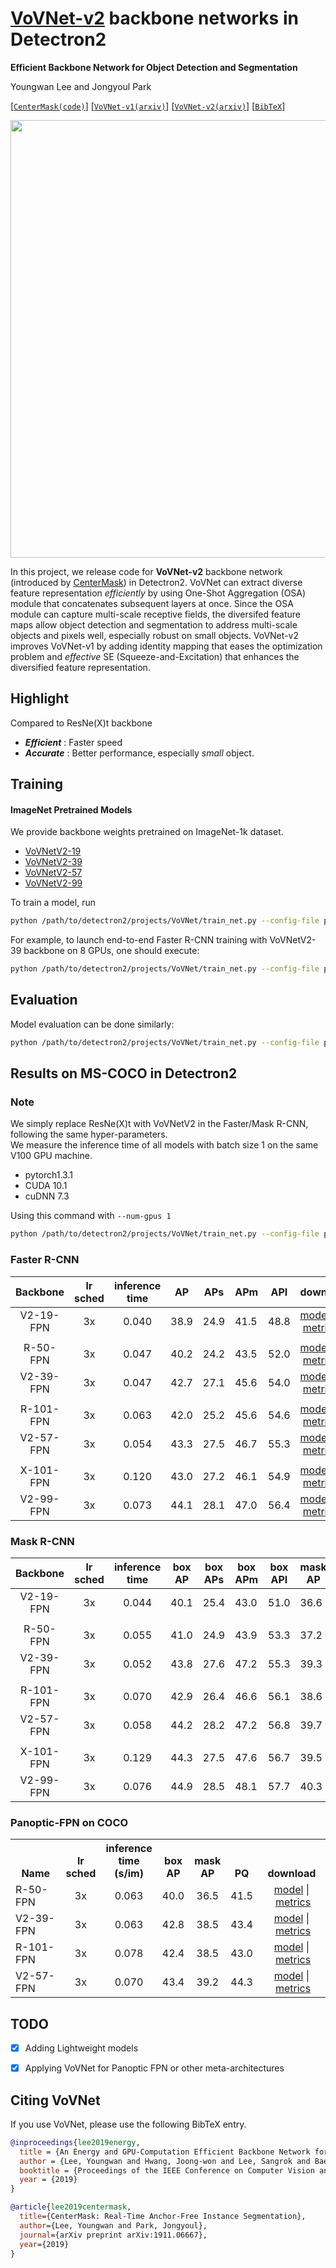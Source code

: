 # [VoVNet-v2](https://github.com/youngwanLEE/CenterMask) backbone networks in Detectron2
**Efficient Backbone Network for Object Detection and Segmentation**

Youngwan Lee and Jongyoul Park

[[`CenterMask(code)`](https://github.com/youngwanLEE/CenterMask)] [[`VoVNet-v1(arxiv)`](https://arxiv.org/abs/1904.09730)] [[`VoVNet-v2(arxiv)`](https://arxiv.org/abs/1911.06667)] [[`BibTeX`](#CitingVoVNet)]


<div align="center">
  <img src="https://dl.dropbox.com/s/jgi3c5828dzcupf/osa_updated.jpg" width="700px" />
</div>

  
  
In this project, we release code for **VoVNet-v2** backbone network (introduced by [CenterMask](https://arxiv.org/abs/1903.12174)) in Detectron2.
VoVNet can  extract diverse feature representation *efficiently* by using One-Shot Aggregation (OSA) module that concatenates subsequent layers at once. Since the OSA module can capture multi-scale receptive fields, the diversifed feature maps allow object detection and segmentation to address multi-scale objects and pixels well, especially robust on small objects. VoVNet-v2 improves VoVNet-v1 by adding identity mapping that eases the optimization problem and *effective* SE (Squeeze-and-Excitation) that enhances the diversified feature representation.

## Highlight
Compared to ResNe(X)t backbone
- ***Efficient*** : Faster speed
- ***Accurate*** : Better performance, especially *small* object.


## Training

#### ImageNet Pretrained Models

We provide backbone weights pretrained on ImageNet-1k dataset.
* [VoVNetV2-19](https://dl.dropbox.com/s/rptgw6stppbiw1u/vovnet19_ese_detectron2.pth)
* [VoVNetV2-39](https://dl.dropbox.com/s/q98pypf96rhtd8y/vovnet39_ese_detectron2.pth)
* [VoVNetV2-57](https://dl.dropbox.com/s/8xl0cb3jj51f45a/vovnet57_ese_detectron2.pth)
* [VoVNetV2-99](https://dl.dropbox.com/s/1mlv31coewx8trd/vovnet99_ese_detectron2.pth)


To train a model, run
```bash
python /path/to/detectron2/projects/VoVNet/train_net.py --config-file projects/VoVNet/configs/<config.yaml>
```

For example, to launch end-to-end Faster R-CNN training with VoVNetV2-39 backbone on 8 GPUs,
one should execute:
```bash
python /path/to/detectron2/projects/VoVNet/train_net.py --config-file projects/VoVNet/configs/faster_rcnn_V_39_FPN_3x.yaml --num-gpus 8
```

## Evaluation

Model evaluation can be done similarly:
```bash
python /path/to/detectron2/projects/VoVNet/train_net.py --config-file projects/VoVNet/configs/faster_rcnn_V_39_FPN_3x.yaml --eval-only MODEL.WEIGHTS <model.pth>
```


## Results on MS-COCO in Detectron2

### Note
We simply replace ResNe(X)t with VoVNetV2 in the Faster/Mask R-CNN, following the same hyper-parameters.\
We measure the inference time of all models with batch size 1 on the same V100 GPU machine.

- pytorch1.3.1
- CUDA 10.1
- cuDNN 7.3

Using this command with `--num-gpus 1`
```bash
python /path/to/detectron2/projects/VoVNet/train_net.py --config-file projects/VoVNet/configs/<config.yaml> --eval-only --num-gpus 1 MODEL.WEIGHTS <model.pth>
```

### Faster R-CNN

|Backbone|lr sched|inference time|AP|APs|APm|APl|download|
|:--------:|:---:|:--:|--|----|----|---|--------|
|V2-19-FPN|3x|0.040|38.9|24.9|41.5|48.8|<a href="https://www.dropbox.com/s/1rfvi6vzx45z6y5/faster_V_19_eSE_ms_3x.pth?dl=1">model</a>&nbsp;\|&nbsp;<a href="https://dl.dropbox.com/s/dq7406vo22wjxgi/faster_V_19_eSE_ms_3x_metrics.json">metrics</a>
||
|R-50-FPN|3x|0.047|40.2|24.2|43.5|52.0|<a href="https://dl.fbaipublicfiles.com/detectron2/COCO-InstanceSegmentation/mask_rcnn_R_50_FPN_3x/137849600/model_final_f10217.pkl">model</a>&nbsp;\|&nbsp;<a href="https://dl.fbaipublicfiles.com/detectron2/COCO-InstanceSegmentation/mask_rcnn_R_50_FPN_3x/137849600/metrics.json">metrics</a>
|V2-39-FPN|3x|0.047|42.7|27.1|45.6|54.0|<a href="https://dl.dropbox.com/s/dkto39ececze6l4/faster_V_39_eSE_ms_3x.pth">model</a>&nbsp;\|&nbsp;<a href="https://dl.dropbox.com/s/dx9qz1dn65ccrwd/faster_V_39_eSE_ms_3x_metrics.json">metrics</a>
||
|R-101-FPN|3x|0.063|42.0|25.2|45.6|54.6|<a href="https://dl.fbaipublicfiles.com/detectron2/COCO-InstanceSegmentation/mask_rcnn_R_101_FPN_3x/138205316/model_final_a3ec72.pkl">model</a>&nbsp;\|&nbsp;<a href="https://dl.fbaipublicfiles.com/detectron2/COCO-InstanceSegmentation/mask_rcnn_R_101_FPN_3x/138205316/metrics.json">metrics</a>
|V2-57-FPN|3x|0.054|43.3|27.5|46.7|55.3|<a href="https://dl.dropbox.com/s/c7mb1mq10eo4pzk/faster_V_57_eSE_ms_3x.pth">model</a>&nbsp;\|&nbsp;<a href="https://dl.dropbox.com/s/3tsn218zzmuhyo8/faster_V_57_eSE_metrics.json">metrics</a>
||
|X-101-FPN|3x|0.120|43.0|27.2|46.1|54.9|<a href="https://dl.fbaipublicfiles.com/detectron2/COCO-InstanceSegmentation/mask_rcnn_X_101_32x8d_FPN_3x/139653917/model_final_2d9806.pkl">model</a>&nbsp;\|&nbsp;<a href="https://dl.fbaipublicfiles.com/detectron2/COCO-InstanceSegmentation/mask_rcnn_X_101_32x8d_FPN_3x/139653917/metrics.json">metrics</a>|
|V2-99-FPN|3x|0.073|44.1|28.1|47.0|56.4|<a href="https://dl.dropbox.com/s/v64mknwzfpmfcdh/faster_V_99_eSE_ms_3x.pth">model</a>&nbsp;\|&nbsp;<a href="https://dl.dropbox.com/s/zvaz9s8gvq2mhrd/faster_V_99_eSE_ms_3x_metrics.json">metrics</a>|

### Mask R-CNN

|Backbone|lr sched|inference time|box AP|box APs|box APm|box APl|mask AP|mask APs|mask APm|mask APl|download|
|:--------:|:--------:|:--:|--|----|----|---|--|----|----|---|--------|
|V2-19-FPN|3x|0.044|40.1|25.4|43.0|51.0|36.6|19.7|38.7|51.2|<a href="https://www.dropbox.com/s/dyeyuag5va96tqo/mask_V_19_eSE_ms_3x.pth?dl=1">model</a>&nbsp;\|&nbsp;<a href="https://dl.dropbox.com/s/0y0q97gi8u8kq2n/mask_V_19_eSE_ms_3x_metrics.json">metrics</a>
||
|R-50-FPN|3x|0.055|41.0|24.9|43.9|53.3|37.2|18.6|39.5|53.3|<a href="https://dl.fbaipublicfiles.com/detectron2/COCO-InstanceSegmentation/mask_rcnn_R_50_FPN_3x/137849600/model_final_f10217.pkl">model</a>&nbsp;\|&nbsp;<a href="https://dl.fbaipublicfiles.com/detectron2/COCO-InstanceSegmentation/mask_rcnn_R_50_FPN_3x/137849600/metrics.json">metrics</a>
|V2-39-FPN|3x|0.052|43.8|27.6|47.2|55.3|39.3|21.4|41.8|54.6|<a href="https://dl.dropbox.com/s/c5o3yr6lwrb1170/mask_V_39_eSE_ms_3x.pth">model</a>&nbsp;\|&nbsp;<a href="https://dl.dropbox.com/s/21xqlv1ofn7oa1z/mask_V_39_eSE_metrics.json">metrics</a>
||
|R-101-FPN|3x|0.070|42.9|26.4|46.6|56.1|38.6|19.5|41.3|55.3|<a href="https://dl.fbaipublicfiles.com/detectron2/COCO-InstanceSegmentation/mask_rcnn_R_101_FPN_3x/138205316/model_final_a3ec72.pkl">model</a>&nbsp;\|&nbsp;<a href="https://dl.fbaipublicfiles.com/detectron2/COCO-InstanceSegmentation/mask_rcnn_R_101_FPN_3x/138205316/metrics.json">metrics</a>
|V2-57-FPN|3x|0.058|44.2|28.2|47.2|56.8|39.7|21.6|42.2|55.6|<a href="https://dl.dropbox.com/s/aturknfroupyw92/mask_V_57_eSE_ms_3x.pth">model</a>&nbsp;\|&nbsp;<a href="https://dl.dropbox.com/s/8sdek6hkepcu7na/mask_V_57_eSE_metrics.json">metrics</a>
||
|X-101-FPN|3x|0.129|44.3|27.5|47.6|56.7|39.5|20.7|42.0|56.5|<a href="https://dl.fbaipublicfiles.com/detectron2/COCO-InstanceSegmentation/mask_rcnn_X_101_32x8d_FPN_3x/139653917/model_final_2d9806.pkl">model</a>&nbsp;\|&nbsp;<a href="https://dl.fbaipublicfiles.com/detectron2/COCO-InstanceSegmentation/mask_rcnn_X_101_32x8d_FPN_3x/139653917/metrics.json">metrics</a>|
|V2-99-FPN|3x|0.076|44.9|28.5|48.1|57.7|40.3|21.7|42.8|56.6|<a href="https://dl.dropbox.com/s/qx45cnv718k4zmn/mask_V_99_eSE_ms_3x.pth">model</a>&nbsp;\|&nbsp;<a href="https://dl.dropbox.com/s/u1sav8deha47odp/mask_V_99_eSE_metrics.json">metrics</a>|


### Panoptic-FPN on COCO
<!--
./gen_html_table.py --config 'COCO-PanopticSegmentation/*50*' 'COCO-PanopticSegmentation/*101*'  --name R50-FPN R50-FPN R101-FPN --fields lr_sched train_speed inference_speed mem box_AP mask_AP PQ
-->


<table><tbody>
<!-- START TABLE -->
<!-- TABLE HEADER -->
<th valign="bottom">Name</th>
<th valign="bottom">lr<br/>sched</th>
<th valign="bottom">inference<br/>time<br/>(s/im)</th>
<th valign="bottom">box<br/>AP</th>
<th valign="bottom">mask<br/>AP</th>
<th valign="bottom">PQ</th>
<th valign="bottom">download</th>
<!-- TABLE BODY -->
<!-- ROW: panoptic_fpn_R_50_3x -->
<tr><td align="left">R-50-FPN</td>
<td align="center">3x</td>
<td align="center">0.063</td>
<td align="center">40.0</td>
<td align="center">36.5</td>
<td align="center">41.5</td>
<td align="center"><a href="https://dl.fbaipublicfiles.com/detectron2/COCO-PanopticSegmentation/panoptic_fpn_R_50_3x/139514569/model_final_c10459.pkl">model</a>&nbsp;|&nbsp;<a href="https://dl.fbaipublicfiles.com/detectron2/COCO-PanopticSegmentation/panoptic_fpn_R_50_3x/139514569/metrics.json">metrics</a></td>
</tr>
<!-- ROW: panoptic_fpn_V_39_3x -->
<tr><td align="left">V2-39-FPN</td>
<td align="center">3x</td>
<td align="center">0.063</td>
<td align="center">42.8</td>
<td align="center">38.5</td>
<td align="center">43.4</td>
<td align="center"><a href="https://www.dropbox.com/s/fnr9r4arv0cbfbf/panoptic_V_39_eSE_3x.pth?dl=1">model</a>&nbsp;|&nbsp;<a href="https://dl.dropbox.com/s/vftfukrjuu7w1ao/panoptic_V_39_eSE_3x_metrics.json">metrics</a></td>
</tr>
<!-- ROW: panoptic_fpn_R_101_3x -->
<tr><td align="left">R-101-FPN</td>
<td align="center">3x</td>
<td align="center">0.078</td>
<td align="center">42.4</td>
<td align="center">38.5</td>
<td align="center">43.0</td>
<td align="center"><a href="https://dl.fbaipublicfiles.com/detectron2/COCO-PanopticSegmentation/panoptic_fpn_R_101_3x/139514519/model_final_cafdb1.pkl">model</a>&nbsp;|&nbsp;<a href="https://dl.fbaipublicfiles.com/detectron2/COCO-PanopticSegmentation/panoptic_fpn_R_101_3x/139514519/metrics.json">metrics</a></td>
</tr>
<!-- ROW: panoptic_fpn_V_57_3x -->
 <tr><td align="left">V2-57-FPN</td>
<td align="center">3x</td>
<td align="center">0.070</td>
<td align="center">43.4</td>
<td align="center">39.2</td>
<td align="center">44.3</td>
<td align="center"><a href="https://www.dropbox.com/s/zhoqx5rvc0jj0oa/panoptic_V_57_eSE_3x.pth?dl=1">model</a>&nbsp;|&nbsp;<a href="https://dl.dropbox.com/s/20hwrmru15dilre/panoptic_V_57_eSE_3x_metrics.json">metrics</a></td>
</tr>
</tbody></table>


## TODO
 - [x] Adding Lightweight models
 - [x] Applying VoVNet for Panoptic FPN or other meta-architectures



## <a name="CitingVoVNet"></a>Citing VoVNet

If you use VoVNet, please use the following BibTeX entry.

```BibTeX
@inproceedings{lee2019energy,
  title = {An Energy and GPU-Computation Efficient Backbone Network for Real-Time Object Detection},
  author = {Lee, Youngwan and Hwang, Joong-won and Lee, Sangrok and Bae, Yuseok and Park, Jongyoul},
  booktitle = {Proceedings of the IEEE Conference on Computer Vision and Pattern Recognition Workshops},
  year = {2019}
}

@article{lee2019centermask,
  title={CenterMask: Real-Time Anchor-Free Instance Segmentation},
  author={Lee, Youngwan and Park, Jongyoul},
  journal={arXiv preprint arXiv:1911.06667},
  year={2019}
}

```

